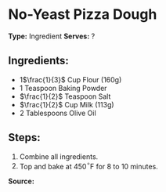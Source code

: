 # No-Yeast Pizza Dough

**Type:** Ingredient
**Serves:** ?

## Ingredients:
- 1$\frac{1}{3}$ Cup Flour (160g)
- 1 Teaspoon Baking Powder
- $\frac{1}{2}$ Teaspoon Salt
- $\frac{1}{2}$ Cup Milk (113g)
- 2 Tablespoons Olive Oil

## Steps:
1. Combine all ingredients.
2. Top and bake at 450$^\circ$F for 8 to 10 minutes.

**Source:**
